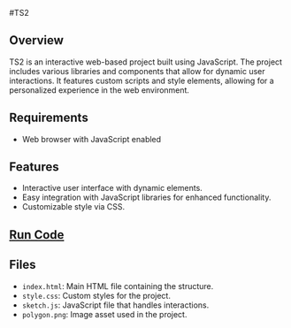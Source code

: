 #TS2

## Overview

TS2 is an interactive web-based project built using JavaScript. The project includes various libraries and components that allow for dynamic user interactions. It features custom scripts and style elements, allowing for a personalized experience in the web environment.

## Requirements

- Web browser with JavaScript enabled

## Features

- Interactive user interface with dynamic elements.
- Easy integration with JavaScript libraries for enhanced functionality.
- Customizable style via CSS.

## [Run Code](https://kingqwerty6259.github.io/TS2)

## Files

- `index.html`: Main HTML file containing the structure.
- `style.css`: Custom styles for the project.
- `sketch.js`: JavaScript file that handles interactions.
- `polygon.png`: Image asset used in the project.

